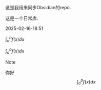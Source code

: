 这是我用来同步Obsidian的repo.

这是一个日常库.

2025-02-16-18:51

$\int_{a}^{b} f(x) dx$

$\int_a^bf(x) dx$

> [!note] 
> 你好 
> $$
> \int_a^bf(x) dx
> $$



